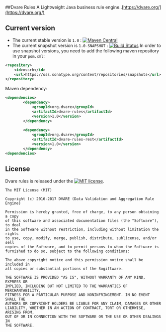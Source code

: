 ##Dvare Rules 
A Lightweight Java business rule engine..[https://dvare.org/](https://dvare.org/)


## Current version

* The current stable version is `1.0` : [![Maven Central](https://maven-badges.herokuapp.com/maven-central/org.dvare/ddvare-rules/badge.svg?style=flat)](http://search.maven.org/#artifactdetails|org.dvare|dvare-rules|1.0|)
* The current snapshot version is `1.0-SNAPSHOT` : [![Build Status](https://travis-ci.org/dvare/dvare-rules.svg?branch=master)](https://travis-ci.org/dvare/dvare-rules) 
In order to use snapshot versions, you need to add the following maven repository in your `pom.xml`:

```xml
<repository>
    <id>ossrh</id>
    <url>https://oss.sonatype.org/content/repositories/snapshots</url>
</repository>
```


 Maven dependency:
```xml
<dependencies>
        <dependency>
            <groupId>org.dvare</groupId>
            <artifactId>dvare-rules</artifactId>
            <version>1.0</version>
        </dependency>
        
        <dependency>
            <groupId>org.dvare</groupId>
            <artifactId>dvare-rules-rest</artifactId>
            <version>1.0</version>
        </dependency>              
<dependencies>
```

## License
Dvare rules  is released under the [![MIT license](http://img.shields.io/badge/license-MIT-brightgreen.svg?style=flat)](http://opensource.org/licenses/MIT).

```
The MIT License (MIT)

Copyright (c) 2016-2017 DVARE (Data Validation and Aggregation Rule Engine)

Permission is hereby granted, free of charge, to any person obtaining a copy
of this software and associated documentation files (the "Software"), to deal
in the Software without restriction, including without limitation the rights
to use, copy, modify, merge, publish, distribute, sublicense, and/or sell
copies of the Software, and to permit persons to whom the Software is
furnished to do so, subject to the following conditions:

The above copyright notice and this permission notice shall be included in
all copies or substantial portions of the Sogiftware.

THE SOFTWARE IS PROVIDED "AS IS", WITHOUT WARRANTY OF ANY KIND, EXPRESS OR
IMPLIED, INCLUDING BUT NOT LIMITED TO THE WARRANTIES OF MERCHANTABILITY,
FITNESS FOR A PARTICULAR PURPOSE AND NONINFRINGEMENT. IN NO EVENT SHALL THE
AUTHORS OR COPYRIGHT HOLDERS BE LIABLE FOR ANY CLAIM, DAMAGES OR OTHER
LIABILITY, WHETHER IN AN ACTION OF CONTRACT, TORT OR OTHERWISE, ARISING FROM,
OUT OF OR IN CONNECTION WITH THE SOFTWARE OR THE USE OR OTHER DEALINGS IN
THE SOFTWARE.
```
